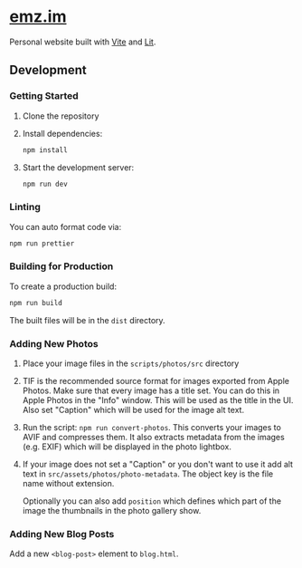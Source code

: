 
# [emz.im](https://emz.im)

Personal website built with [Vite](https://vite.dev) and [Lit](https://lit.dev).

## Development

### Getting Started

1. Clone the repository

2. Install dependencies:
   ```bash
   npm install
   ```

3. Start the development server:
   ```bash
   npm run dev
   ```

### Linting

You can auto format code via:

```bash
npm run prettier
```

### Building for Production

To create a production build:

```bash
npm run build
```

The built files will be in the `dist` directory.


### Adding New Photos

1. Place your image files in the `scripts/photos/src` directory

2. TIF is the recommended source format for images exported from Apple Photos.
   Make sure that every image has a title set. You can do this in Apple Photos
   in the "Info" window. This will be used as the title in the UI.
   Also set "Caption" which will be used for the image alt text.

3. Run the script: `npm run convert-photos`. This converts your images to AVIF
   and compresses them. It also extracts metadata from the images (e.g. EXIF)
   which will be displayed in the photo lightbox.

4. If your image does not set a "Caption" or you don't want to use it add alt
   text in `src/assets/photos/photo-metadata`. The object key is the file name
   without extension.

   Optionally you can also add `position` which defines which part of the image
   the thumbnails in the photo gallery show.

### Adding New Blog Posts

Add a new `<blog-post>` element to `blog.html`.


